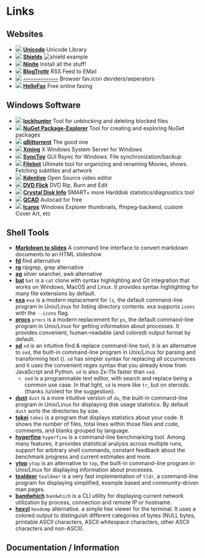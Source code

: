 # Links

## Websites
- ![](https://s2.googleusercontent.com/s2/favicons?domain=xahlee.info) [**Unicode**](http://xahlee.info/comp/unicode_index.html) Unicode Library
- ![](https://s2.googleusercontent.com/s2/favicons?domain=shields.io) [**Shields**](https://shields.io/) ![shield example](https://img.shields.io/static/v1?label=Shields&message=and_Badges_for_your_projects&color=red)
- ![](https://s2.googleusercontent.com/s2/favicons?domain=ninite.com) [**Ninite**](https://ninite.com/) Install all the stuff!
- ![](https://s2.googleusercontent.com/s2/favicons?domain=https://blogtrottr.com/) [**BlogTrottr**](https://blogtrottr.com/) RSS Feed to EMail
- ![](https://s2.googleusercontent.com/s2/favicons?domain=https://separator.mayastudios.com/index.php?t=horz) [**--------------**](https://separator.mayastudios.com/index.php?t=horz) Browser fav.icon deviders/seperators
- ![](https://s2.googleusercontent.com/s2/favicons?domain=https://app.hellofax.com/) [**HelloFax**](https://app.hellofax.com/) Free online faxing

## Windows Software
- ![](https://s2.googleusercontent.com/s2/favicons?domain=https://lockhunter.com/) [**lockhunter**](https://lockhunter.com/) Tool for unblocking and deleting blocked files
- ![](https://s2.googleusercontent.com/s2/favicons?domain=https://github.com/NuGetPackageExplorer/) [**NuGet Package-Explorer**](https://github.com/NuGetPackageExplorer/) Tool for creating and exploring NuGet packages
- ![](https://s2.googleusercontent.com/s2/favicons?domain=https://www.qbittorrent.org/) [**qBittorrent**](https://www.qbittorrent.org/) The good one
- ![](https://s2.googleusercontent.com/s2/favicons?domain=https://sourceforge.net/projects/xming/) [**Xming**](https://sourceforge.net/projects/xming/) X Windows System Server for Windows
- ![](https://s2.googleusercontent.com/s2/favicons?domain=https://www.microsoft.com/en-us/download/details.aspx?id=15155) [**SyncToy**](https://www.microsoft.com/en-us/download/details.aspx?id=15155) GUI Rsync for Windows. File synchronization/backup
- ![](https://s2.googleusercontent.com/s2/favicons?domain=https://www.filebot.net/) [**Filebot**](https://www.filebot.net/) Ultimate tool for organizing and renaming Movies, shows. Fetching subtitles and artwork
- ![](https://s2.googleusercontent.com/s2/favicons?domain=https://kdenlive.org/en/) [**Kdenlive**](https://kdenlive.org/en/) Open Source video editor
- ![](https://s2.googleusercontent.com/s2/favicons?domain=http://www.dvdflick.net/) [**DVD Flick**](http://www.dvdflick.net/) DVD Rip, Burn and Edit
- ![](https://s2.googleusercontent.com/s2/favicons?domain=https://crystalmark.info/en/software/crystaldiskinfo/) [**Crystal Disk Info**](https://crystalmark.info/en/software/crystaldiskinfo/) SMART+ more Harddisk statistics/diagnostics tool
- ![](https://s2.googleusercontent.com/s2/favicons?domain=https://qcad.org/en/) [**QCAD**](https://qcad.org/en/) Autocad for free
- ![](https://s2.googleusercontent.com/s2/favicons?domain=https://www.majorgeeks.com/files/details/icaros.html) [**Icaros**](https://www.majorgeeks.com/files/details/icaros.html) Windows Explorer thumbnails, ffmpeg-backend, custom Cover Art, etc

## Shell Tools
- [**Markdown to slides**](https://github.com/partageit/markdown-to-slides) A command line interface to convert markdown documents to an HTML slideshow
- [**fd**](https://github.com/sharkdp/fd) find alternative
- [**rg**](https://github.com/BurntSushi/ripgrep) ripgrep, grep alternative
- [**ag**](https://github.com/ggreer/the_silver_searcher) silver searcher, awk alternative
- [**bat**](https://github.com/sharkdp/bat) `bat` is a `cat` clone with syntax highlighting and Git integration that works on Windows, MacOS and Linux. It provides syntax highlighting for many file extensions by default.
- [**exa**](https://github.com/ogham/exa) `exa` is a modern replacement for `ls`, the default command-line program in Unix/Linux for listing directory contents. exa supports `icons` with the `--icons` flag.
- [**procs**](https://github.com/dalance/procs) `procs` is a modern replacement for `ps`, the default command-line program in Unix/Linux for getting information about processes. It provides convenient, human-readable (and colored) output format by default.
- [**sd**](https://github.com/chmln/sd) `sd` is an intuitive find & replace command-line tool, it is an alternative to `sed`, the built-in command-line program in Unix/Linux for parsing and transforming text (). `sd` has simpler syntax for replacing all occurrences and it uses the convenient regex syntax that you already know from JavaScript and Python. `sd` is also 2x-11x faster than `sed`.
    - `sed` is a programmable text editor, with search and replace being a common use case. In that light, `sd` is more like `tr`, but on steroids. (thanks /u/oleid for the suggestion).
- [**dust**](https://github.com/bootandy/dust) `dust` is a more intuitive version of `du`, the built-in command-line program in Unix/Linux for displaying disk usage statistics. By default `dust` sorts the directories by size.
- [**tokei**](https://github.com/XAMPPRocky/tokei) `tokei` is a program that displays statistics about your code. It shows the number of files, total lines within those files and code, comments, and blanks grouped by language.
- [**hyperfine**](https://github.com/sharkdp/hyperfine) `hyperfine` is a command-line benchmarking tool. Among many features, it provides statistical analysis across multiple runs, support for arbitrary shell commands, constant feedback about the benchmark progress and current estimates and more.
- [**ytop**](https://github.com/cjbassi/ytop) `ytop` is an alternative to `top`, the built-in command-line program in Unix/Linux for displaying information about processes.
- [**tealdeer**](https://github.com/dbrgn/tealdeer) `tealdeer` is a very fast implementation of `tldr`, a command-line program for displaying simplified, example based and community-driven man pages.
- [**bandwhich**](https://github.com/imsnif/bandwhich) `bandwhich` is a CLI utility for displaying current network utilization by process, connection and remote IP or hostname.
- [**hexyl**](https://github.com/sharkdp/hexyl) `hexdump` alternative. a simple hex viewer for the terminal. It uses a colored output to distinguish different categories of bytes (NULL bytes, printable ASCII characters, ASCII whitespace characters, other ASCII characters and non-ASCII).

## Documentation / Information
